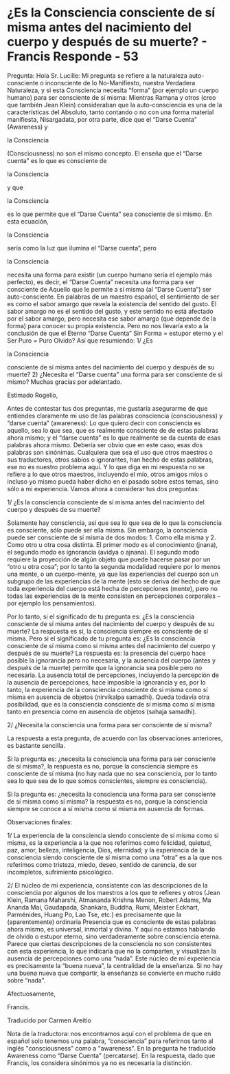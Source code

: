# ¿Es la Consciencia consciente de sí misma antes del nacimiento del cuerpo y después de su muerte? - Francis Responde - 53

Pregunta: Hola Sr. Lucille: Mi pregunta se refiere a la naturaleza auto-consciente o inconsciente de lo No-Manifiesto, nuestra Verdadera Naturaleza, y si esta Consciencia necesita “forma” (por ejemplo un cuerpo humano) para ser consciente de sí misma: Mientras Ramana y otros (creo que también Jean Klein) consideraban que la auto-consciencia es una de la características del Absoluto, tanto contando o no con una forma material manifiesta, Nisargadata, por otra parte, dice que el “Darse Cuenta” (Awareness) y

la Consciencia

(Consciousness) no son el mismo concepto. El enseña que el “Darse cuenta” es lo que es consciente de

la Consciencia

y que

la Consciencia

es lo que permite que el “Darse Cuenta” sea consciente de sí mismo. En esta ecuación,

la Consciencia

sería como la luz que ilumina el “Darse cuenta”, pero

la Consciencia

necesita una forma para existir (un cuerpo humano sería el ejemplo más perfecto), es decir, el “Darse Cuenta” necesita una forma para ser consciente de Aquello que le permite a sí misma (al “Darse Cuenta”) ser auto-consciente. En palabras de un maestro español, el sentimiento de ser es como el sabor amargo que revela la existencia del sentido del gusto. El sabor amargo no es el sentido del gusto, y este sentido no está afectado por el sabor amargo, pero necesita ese sabor amargo (que depende de la forma) para conocer su propia existencia. Pero no nos llevaría esto a la conclusión de que el Eterno “Darse Cuenta” Sin Forma = estupor eterno y el Ser Puro = Puro Olvido? Así que resumiendo: 1/ ¿Es

la Consciencia

consciente de sí misma antes del nacimiento del cuerpo y después de su muerte? 2) ¿Necesita el “Darse cuenta” una forma para ser consciente de si mismo? Muchas gracias por adelantado.

Estimado Rogelio,

Antes de contestar tus dos preguntas, me gustaría asegurarme de que entiendes claramente mi uso de las palabras consciencia (consciousness) y “darse cuenta” (awareness): Lo que quiero decir con consciencia es aquello, sea lo que sea, que es realmente consciente de de estas palabras ahora mismo; y el “darse cuenta” es lo que realmente se da cuenta de esas palabras ahora mismo. Debería ser obvio que en este caso, esas dos palabras son sinónimas. Cualquiera que sea el uso que otros maestros o sus traductores, otros sabios o ignorantes, han hecho de estas palabras, ese no es nuestro problema aquí. Y lo que diga en mi respuesta no se refiere a lo que otros maestros, incluyendo el mío, otros amigos míos o incluso yo mismo pueda haber dicho en el pasado sobre estos temas, sino sólo a mi experiencia. Vamos ahora a considerar tus dos preguntas:

1/ ¿Es la consciencia consciente de sí misma antes del nacimiento del cuerpo y después de su muerte?

Solamente hay consciencia, así que sea lo que sea de lo que la consciencia es consciente, sólo puede ser ella misma. Sin embargo, la consciencia puede ser consciente de sí misma de dos modos: 1. Como ella misma y 2. Como otro u otra cosa distinta. El primer modo es el conocimiento (jnana), el segundo modo es ignorancia (avidya o ajnana). El segundo modo requiere la proyección de algún objeto que puede hacerse pasar por un “otro u otra cosa”; por lo tanto la segunda modalidad requiere por lo menos una mente, o un cuerpo-mente, ya que las experiencias del cuerpo son un subgrupo de las experiencias de la mente (esto se deriva del hecho de que toda experiencia del cuerpo está hecha de percepciones (mente), pero no todas las experiencias de la mente consisten en percepciones corporales – por ejemplo los pensamientos).

Por lo tanto, si el significado de tu pregunta es: ¿Es la consciencia consciente de sí misma antes del nacimiento del cuerpo y después de su muerte? La respuesta es sí, la consciencia siempre es consciente de sí misma. Pero si el significado de tu pregunta es: ¿Es la consciencia consciente de sí misma como sí misma antes del nacimiento del cuerpo y después de su muerte? La respuesta es: la presencia del cuerpo hace posible la ignorancia pero no necesaria, y la ausencia del cuerpo (antes y después de la muerte) permite que la ignorancia sea posible pero no necesaria. La ausencia total de percepciones, incluyendo la percepción de la ausencia de percepciones, hace imposible la ignorancia y es, por lo tanto, la experiencia de la consciencia consciente de sí misma como sí misma en ausencia de objetos (nirvikalpa samadhi). Queda todavía otra posibilidad, que es la consciencia consciente de sí misma como sí misma tanto en presencia como en ausencia de objetos (sahaja samadhi).

2/ ¿Necesita la consciencia una forma para ser consciente de sí misma?

La respuesta a esta pregunta, de acuerdo con las observaciones anteriores, es bastante sencilla.

Si la pregunta es: ¿necesita la consciencia una forma para ser consciente de sí misma?, la respuesta es no, porque la consciencia siempre es consciente de sí misma (no hay nada que no sea consciencia, por lo tanto sea lo que sea de lo que somos conscientes, siempre es consciencia).

Si la pregunta es: ¿necesita la consciencia una forma para ser consciente de sí misma como sí misma? la respuesta es no, porque la consciencia siempre se conoce a sí misma como sí misma en ausencia de formas.

Observaciones finales:

1/ La experiencia de la consciencia siendo consciente de sí misma como si misma, es la experiencia a la que nos referimos como felicidad, quietud, paz, amor, belleza, inteligencia, Dios, eternidad; y la experiencia de la consciencia siendo consciente de sí misma como una “otra” es a la que nos referimos como tristeza, miedo, deseo, sentido de carencia, de ser incompletos, sufrimiento psicológico.

2/ El núcleo de mi experiencia, consistente con las descripciones de la consciencia por algunos de los maestros a los que te refieres y otros (Jean Klein, Ramana Maharshi, Atmananda Krishna Menon, Robert Adams, Ma Ananda Mai, Gaudapada, Shankara, Buddha, Rumi, Meister Eckhart, Parménides, Huang Po, Lao Tse, etc.) es precisamente que la (aparentemente) ordinaria Presencia que es consciente de estas palabras ahora mismo, es universal, inmortal y divina. Y aquí no estamos hablando de olvido o estupor eterno, sino verdaderamente sobre consciencia eterna. Parece que ciertas descripciones de la consciencia no son consistentes con esta experiencia, lo que indicaría que no la comparten, y visualizan la ausencia de percepciones como una “nada”. Este núcleo de mi experiencia es precisamente la “buena nueva”, la centralidad de la enseñanza. Si no hay una buena nueva que compartir, la enseñanza se convierte en mucho ruido sobre “nada”.

Afectuosamente,

Francis.

Traducido por Carmen Areitio

Nota de la traductora: nos encontramos aquí con el problema de que en español solo tenemos una palabra, “consciencia” para referirnos tanto al inglés "consciousness" como a "awareness". En la pregunta he traducido Awareness como “Darse Cuenta” (percatarse). En la respuesta, dado que Francis, los considera sinónimos ya no es necesaria la distinción.


